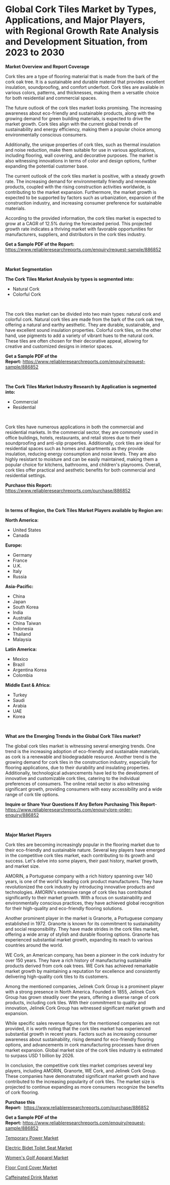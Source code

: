 <p><h1>Global Cork Tiles Market by Types, Applications, and Major Players, with Regional Growth Rate Analysis and Development Situation, from 2023 to 2030</h1></p><p><strong>Market Overview and Report Coverage</strong></p>
<p><p>Cork tiles are a type of flooring material that is made from the bark of the cork oak tree. It is a sustainable and durable material that provides excellent insulation, soundproofing, and comfort underfoot. Cork tiles are available in various colors, patterns, and thicknesses, making them a versatile choice for both residential and commercial spaces.</p><p>The future outlook of the cork tiles market looks promising. The increasing awareness about eco-friendly and sustainable products, along with the growing demand for green building materials, is expected to drive the market growth. Cork tiles align with the current global trends of sustainability and energy efficiency, making them a popular choice among environmentally conscious consumers.</p><p>Additionally, the unique properties of cork tiles, such as thermal insulation and noise reduction, make them suitable for use in various applications, including flooring, wall covering, and decorative purposes. The market is also witnessing innovations in terms of color and design options, further expanding the potential customer base.</p><p>The current outlook of the cork tiles market is positive, with a steady growth rate. The increasing demand for environmentally friendly and renewable products, coupled with the rising construction activities worldwide, is contributing to the market expansion. Furthermore, the market growth is expected to be supported by factors such as urbanization, expansion of the construction industry, and increasing consumer preference for sustainable materials.</p><p>According to the provided information, the cork tiles market is expected to grow at a CAGR of 12.5% during the forecasted period. This projected growth rate indicates a thriving market with favorable opportunities for manufacturers, suppliers, and distributors in the cork tiles industry.</p></p>
<p><strong>Get a Sample PDF of the Report:</strong> <a href="https://www.reliableresearchreports.com/enquiry/request-sample/886852">https://www.reliableresearchreports.com/enquiry/request-sample/886852</a></p>
<p>&nbsp;</p>
<p><strong>Market Segmentation</strong></p>
<p><strong>The Cork Tiles Market Analysis by types is segmented into:</strong></p>
<p><ul><li>Natural Cork</li><li>Colorful Cork</li></ul></p>
<p>&nbsp;</p>
<p><p>The cork tiles market can be divided into two main types: natural cork and colorful cork. Natural cork tiles are made from the bark of the cork oak tree, offering a natural and earthy aesthetic. They are durable, sustainable, and have excellent sound insulation properties. Colorful cork tiles, on the other hand, use pigments to add a variety of vibrant hues to the natural cork. These tiles are often chosen for their decorative appeal, allowing for creative and customized designs in interior spaces.</p></p>
<p><strong>Get a Sample PDF of the Report:</strong>&nbsp;<a href="https://www.reliableresearchreports.com/enquiry/request-sample/886852">https://www.reliableresearchreports.com/enquiry/request-sample/886852</a></p>
<p>&nbsp;</p>
<p><strong>The Cork Tiles Market Industry Research by Application is segmented into:</strong></p>
<p><ul><li>Commercial</li><li>Residential</li></ul></p>
<p>&nbsp;</p>
<p><p>Cork tiles have numerous applications in both the commercial and residential markets. In the commercial sector, they are commonly used in office buildings, hotels, restaurants, and retail stores due to their soundproofing and anti-slip properties. Additionally, cork tiles are ideal for residential spaces such as homes and apartments as they provide insulation, reducing energy consumption and noise levels. They are also highly resistant to moisture and can be easily maintained, making them a popular choice for kitchens, bathrooms, and children's playrooms. Overall, cork tiles offer practical and aesthetic benefits for both commercial and residential settings.</p></p>
<p><strong>Purchase this Report:</strong>&nbsp; <a href="https://www.reliableresearchreports.com/purchase/886852">https://www.reliableresearchreports.com/purchase/886852</a></p>
<p>&nbsp;</p>
<p><strong>In terms of Region, the Cork Tiles Market Players available by Region are:</strong></p>
<p>
    <p> <strong> North America: </strong>
        <ul>
            <li>United States</li>
            <li>Canada</li>
        </ul>
        </p> 
    <p> <strong> Europe: </strong>
        <ul>
            <li>Germany</li>
            <li>France</li>
            <li>U.K.</li>
            <li>Italy</li>
            <li>Russia</li>
        </ul>
        </p> 
    <p> <strong> Asia-Pacific: </strong>
        <ul>
            <li>China</li>
            <li>Japan</li>
            <li>South Korea</li>
            <li>India</li>
            <li>Australia</li>
            <li>China Taiwan</li>
            <li>Indonesia</li>
            <li>Thailand</li>
            <li>Malaysia</li>
        </ul>
        </p> 
    <p> <strong> Latin America: </strong>
        <ul>
            <li>Mexico</li>
            <li>Brazil</li>
            <li>Argentina Korea</li>
            <li>Colombia</li>
        </ul>
        </p> 
    <p> <strong> Middle East & Africa: </strong>
        <ul>
            <li>Turkey</li>
            <li>Saudi</li>
            <li>Arabia</li>
            <li>UAE</li>
            <li>Korea</li>
        </ul>
    </p>
    </p>
<p>&nbsp;</p>
<p><strong>What are the Emerging Trends in the Global Cork Tiles market?</strong></p>
<p><p>The global cork tiles market is witnessing several emerging trends. One trend is the increasing adoption of eco-friendly and sustainable materials, as cork is a renewable and biodegradable resource. Another trend is the growing demand for cork tiles in the construction industry, especially for flooring applications, due to their durability and insulating properties. Additionally, technological advancements have led to the development of innovative and customizable cork tiles, catering to the individual preferences of consumers. The online retail sector is also witnessing significant growth, providing consumers with easy accessibility and a wide range of cork tile options.</p></p>
<p><strong>Inquire or Share Your Questions If Any Before Purchasing This Report</strong>- <a href="https://www.reliableresearchreports.com/enquiry/pre-order-enquiry/886852">https://www.reliableresearchreports.com/enquiry/pre-order-enquiry/886852</a></p>
<p>&nbsp;</p>
<p><strong>Major Market Players</strong></p>
<p><p>Cork tiles are becoming increasingly popular in the flooring market due to their eco-friendly and sustainable nature. Several key players have emerged in the competitive cork tiles market, each contributing to its growth and success. Let's delve into some players, their past history, market growth, and market size.</p><p>AMORIN, a Portuguese company with a rich history spanning over 140 years, is one of the world's leading cork product manufacturers. They have revolutionized the cork industry by introducing innovative products and technologies. AMORIN's extensive range of cork tiles has contributed significantly to their market growth. With a focus on sustainability and environmentally conscious practices, they have achieved global recognition for their high-quality and eco-friendly flooring solutions.</p><p>Another prominent player in the market is Granorte, a Portuguese company established in 1972. Granorte is known for its commitment to sustainability and social responsibility. They have made strides in the cork tiles market, offering a wide array of stylish and durable flooring options. Granorte has experienced substantial market growth, expanding its reach to various countries around the world.</p><p>WE Cork, an American company, has been a pioneer in the cork industry for over 150 years. They have a rich history of manufacturing sustainable products derived from cork oak trees. WE Cork has achieved remarkable market growth by maintaining a reputation for excellence and consistently delivering high-quality cork tiles to its customers.</p><p>Among the mentioned companies, Jelinek Cork Group is a prominent player with a strong presence in North America. Founded in 1855, Jelinek Cork Group has grown steadily over the years, offering a diverse range of cork products, including cork tiles. With their commitment to quality and innovation, Jelinek Cork Group has witnessed significant market growth and expansion.</p><p>While specific sales revenue figures for the mentioned companies are not provided, it is worth noting that the cork tiles market has experienced substantial growth in recent years. Factors such as increasing consumer awareness about sustainability, rising demand for eco-friendly flooring options, and advancements in cork manufacturing processes have driven market expansion. Global market size of the cork tiles industry is estimated to surpass USD 1 billion by 2026.</p><p>In conclusion, the competitive cork tiles market comprises several key players, including AMORIN, Granorte, WE Cork, and Jelinek Cork Group. These companies have demonstrated significant market growth and have contributed to the increasing popularity of cork tiles. The market size is projected to continue expanding as more consumers recognize the benefits of cork flooring.</p></p>
<p><strong>Purchase this Report:</strong>&nbsp;&nbsp;<a href="https://www.reliableresearchreports.com/purchase/886852">https://www.reliableresearchreports.com/purchase/886852</a></p>
<p></p>
<p><strong>Get a Sample PDF of the Report:</strong>&nbsp;<a href="https://www.reliableresearchreports.com/enquiry/request-sample/886852">https://www.reliableresearchreports.com/enquiry/request-sample/886852</a></p>
<p><p><a href="https://medium.com/@ruthgaylord1929/temporary-power-market-research-report-its-history-and-forecast-2023-to-2030-e7f74b7c5548">Temporary Power Market</a></p><p><a href="https://medium.com/@loyceharber/electric-bidet-toilet-seat-market-insight-market-trends-growth-forecasted-from-2023-to-2030-cd9309dd68eb">Electric Bidet Toilet Seat Market</a></p><p><a href="https://medium.com/@royalmiller09/womens-golf-apparel-market-size-market-outlook-and-market-forecast-2023-to-2030-58fee15b987e">Women's Golf Apparel Market</a></p><p><a href="https://medium.com/@kimzemlak1955/decoding-floor-cord-cover-market-metrics-market-share-trends-and-growth-patterns-3a7be5288211">Floor Cord Cover Market</a></p><p><a href="https://medium.com/@jalenmurphy48/decoding-caffeinated-drink-market-metrics-market-share-trends-and-growth-patterns-d4c7c1ef2210">Caffeinated Drink Market</a></p></p>